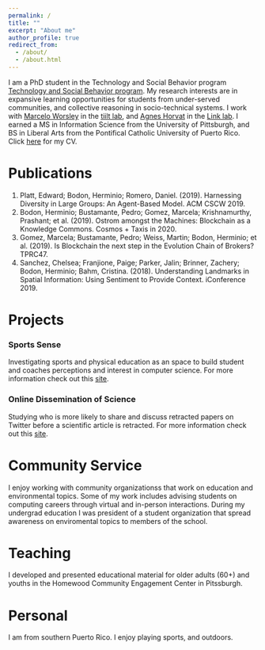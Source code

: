 ```yaml
---
permalink: /
title: ""
excerpt: "About me"
author_profile: true
redirect_from: 
  - /about/
  - /about.html
---
```


I am a PhD student in the Technology and Social Behavior program [Technology and Social Behavior program](https://tsb.northwestern.edu/tsb-program/). My research interests are in expansive learning opportunities for students from under-served communities, and collective reasoning in socio-technical systems. 
I work with [Marcelo Worsley](http://marceloworsley.com/) in the [tiilt lab](https://tiilt.northwestern.edu/), and [Agnes Horvat](http://www.agneshorvat.info/) in the [Link lab](https://link.soc.northwestern.edu/). I earned a MS in Information Science from the University of Pittsburgh, and BS in Liberal Arts from the Pontifical Catholic University of Puerto Rico. Click [here](https://drive.google.com/drive/folders/1DgWIjp86ahIvt9AQFRCAs7vnoxrrJ_Pf?usp=sharing) for my CV.

Publications
=======
1. Platt, Edward; Bodon, Herminio; Romero, Daniel. (2019). Harnessing Diversity in Large Groups: An Agent-Based Model. ACM CSCW 2019.
2. Bodon, Herminio; Bustamante, Pedro; Gomez, Marcela; Krishnamurthy, Prashant; et al. (2019). Ostrom amongst the Machines: Blockchain as a Knowledge Commons. Cosmos + Taxis in 2020.
3. Gomez, Marcela; Bustamante, Pedro; Weiss, Martin; Bodon, Herminio; et al. (2019). Is Blockchain the next step in the Evolution Chain of Brokers? TPRC47.
4. Sanchez, Chelsea; Franjione, Paige; Parker, Jalin; Brinner, Zachery; Bodon, Herminio; Bahm, Cristina. (2018). Understanding Landmarks in Spatial Information: Using Sentiment to Provide Context. iConference 2019.


Projects
=======
### Sports Sense 
  Investigating sports and physical education as an space to build student and coaches perceptions and interest in
  computer science. For more information check out this [site](https://tiilt.northwestern.edu/projects/sportsanalytics/index.html). 

### Online Dissemination of Science
  Studying who is more likely to share and discuss retracted papers on Twitter before a scientific article is retracted. For more information check out this [site](https://link.soc.northwestern.edu/research/science-of-science-research/). 

Community Service 
=======
  I enjoy working with community organizationss that work on education and environmental topics. Some of my work includes advising students on computing careers through virtual and in-person interactions. During my undergrad education I was president of a student organization that spread awareness on enviromental topics to members of the school. 

Teaching
=======
  I developed and presented educational material for older adults (60+) and youths in the Homewood Community Engagement Center in Pitssburgh. 


Personal 
=======
  I am from southern Puerto Rico. I enjoy playing sports, and outdoors.

